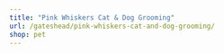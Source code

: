 ```yaml
---
title: "Pink Whiskers Cat & Dog Grooming"
url: /gateshead/pink-whiskers-cat-and-dog-grooming/
shop: pet
---
```

